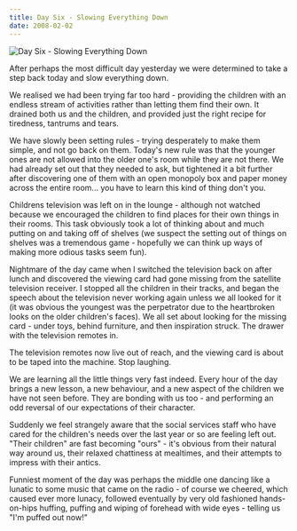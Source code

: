 ```yaml
---
title: Day Six - Slowing Everything Down
date: 2008-02-02
---
```


![Day Six - Slowing Everything Down](https://source.unsplash.com/_nRpqIBM40Q/1600x900)

After perhaps the most difficult day yesterday we were determined to take a step back today and slow everything down.

We realised we had been trying far too hard - providing the children with an endless stream of activities rather than letting them find their own. It drained both us and the children, and provided just the right recipe for tiredness, tantrums and tears.

We have slowly been setting rules - trying desperately to make them simple, and not go back on them. Today's new rule was that the younger ones are not allowed into the older one's room while they are not there. We had already set out that they needed to ask, but tightened it a bit further after discovering one of them with an open monopoly box and paper money across the entire room... you have to learn this kind of thing don't you.

Childrens television was left on in the lounge - although not watched because we encouraged the children to find places for their own things in their rooms. This task obviously took a lot of thinking about and much putting on and taking off of shelves (we suspect the setting out of things on shelves was a tremendous game - hopefully we can think up ways of making more odious tasks seem fun).

Nightmare of the day came when I switched the television back on after lunch and discovered the viewing card had gone missing from the satellite television receiver. I stopped all the children in their tracks, and began the speech about the television never working again unless we all looked for it (it was obvious the youngest was the perpetrator due to the heartbroken looks on the older children's faces). We all set about looking for the missing card - under toys, behind furniture, and then inspiration struck. The drawer with the television remotes in.

The television remotes now live out of reach, and the viewing card is about to be taped into the machine. Stop laughing.

We are learning all the little things very fast indeed. Every hour of the day brings a new lesson, a new behaviour, and a new aspect of the children we have not seen before. They are bonding with us too - and performing an odd reversal of our expectations of their character.

Suddenly we feel strangely aware that the social services staff who have cared for the children's needs over the last year or so are feeling left out. "Their children" are fast becoming "ours" - it's obvious from their natural way around us, their relaxed chattiness at mealtimes, and their attempts to impress with their antics.

Funniest moment of the day was perhaps the middle one dancing like a lunatic to some music that came on the radio - of course we cheered, which caused ever more lunacy, followed eventually by very old fashioned hands-on-hips huffing, puffing and wiping of forehead with wide eyes - telling us "I'm puffed out now!"